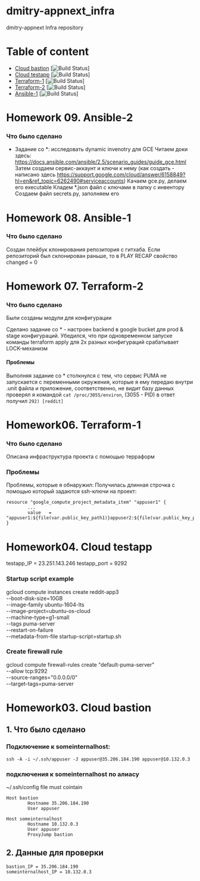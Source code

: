 # dmitry-appnext_infra
dmitry-appnext Infra repository

# Table of content
- [Cloud bastion](#cloud-bastion)  [![Build Status](https://travis-ci.com/Otus-DevOps-2018-05/dmitry-appnext_infra.svg?branch=cloud-bastion)]
- [Cloud testapp](#cloud-testapp)  [![Build Status](https://travis-ci.com/Otus-DevOps-2018-05/dmitry-appnext_infra.svg?branch=cloud-testapp)]
- [Terraform-1](#terraform-1)  [![Build Status](https://travis-ci.com/Otus-DevOps-2018-05/dmitry-appnext_infra.svg?branch=terraform-1)]
- [Terraform-2](#terraform-2)  [![Build Status](https://travis-ci.com/Otus-DevOps-2018-05/dmitry-appnext_infra.svg?branch=terraform-2)]
- [Ansible-1](#ansible-1)  [![Build Status](https://travis-ci.com/Otus-DevOps-2018-05/dmitry-appnext_infra.svg?branch=ansible-1)]

# Homework 09. Ansible-2

### Что было сделано

- Задание со *: исследовать dynamic invenotry для GCE
  Читаем доки здесь: https://docs.ansible.com/ansible/2.5/scenario_guides/guide_gce.html
  Затем создаем сервис-аккаунт и ключи к нему (как создать - написано здесь https://support.google.com/cloud/answer/6158849?hl=en&ref_topic=6262490#serviceaccounts)
  Качаем gce.py, делаем его executable
  Кладем *.json файл с ключами в папку с инвентору
  Создаем файл secrets.py, заполняем его


# Homework 08. Ansible-1

### Что было сделано
Создан плейбук клонирования репозитория с гитхаба. Если репозиторий был склонирован раньше, то в PLAY RECAP свойство changed = 0

# Homework 07. Terraform-2

### Что было сделано
Были созданы модули для конфигурации

Сделано задание со * - настроен backend в google bucket для prod & stage конфигураций.
Убедился, что при одновременном запуске команды terraform apply для 2х разных конфигураций
срабатывает LOCK-механизм

#### Проблемы
Выполняя задание со * столкнулся с тем, что сервис PUMA не запускается с переменными окружения, которые я ему передаю внутри .unit файла и приложение, соответственно, не видит базу данных
проверял я командой `cat /proc/3055/environ`, (3055 - PID) в ответ получил `292) [reddit]`

# Homework06. Terraform-1

### Что было сделано
Описана инфраструктура проекта с помощью терраформ

### Проблемы
Проблемы, которые я обнаружил:
Получилась длинная строчка с помощью который задаются ssh-ключи на проект:
```
resource "google_compute_project_metadata_item" "appuser1" {
        ...
        value   = "appuser1:${file(var.public_key_path1)}appuser2:${file(var.public_key_path1)}"
}
```




# Homework04. Cloud testapp

testapp_IP = 23.251.143.246
testapp_port = 9292

### Startup script example
gcloud compute instances create reddit-app3 \
--boot-disk-size=10GB \
--image-family ubuntu-1604-lts \
--image-project=ubuntu-os-cloud \
--machine-type=g1-small \
--tags puma-server \
--restart-on-failure \
--metadata-from-file startup-script=startup.sh

### Create firewall rule 
gcloud compute firewall-rules create "default-puma-server" \
--allow tcp:9292 \
--source-ranges="0.0.0.0/0" \
--target-tags=puma-server



# Homework03. Cloud bastion

## 1. Что было сделано
### Подключение к someinternalhost:
```
ssh -A -i ~/.ssh/appuser -J appuser@35.206.184.190 appuser@10.132.0.3
```

### подключения к someinternalhost по алиасу
~/.ssh/config file must cointain
```
Host bastion
        Hostname 35.206.184.190
        User appuser

Host someinternalhost
        Hostname 10.132.0.3
        User appuser
        ProxyJump bastion
```

## 2. Данные для проверки
```
bastion_IP = 35.206.184.190
someinternalhost_IP = 10.132.0.3
```

